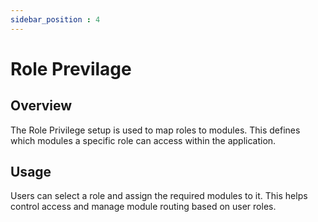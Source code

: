 ```yaml
---
sidebar_position : 4
---
```


# Role Previlage

## Overview

The Role Privilege setup is used to map roles to modules. This defines which modules a specific role can access within the application.

## Usage

Users can select a role and assign the required modules to it. This helps control access and manage module routing based on user roles.